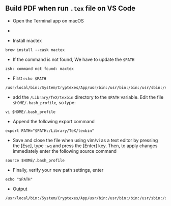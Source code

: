 ## Build PDF when run `.tex` file on VS Code
- Open the Terminal app on macOS
- 

- Install mactex
```
brew install --cask mactex
```

- If the command is not found, We have to update the `$PATH`
```
zsh: command not found: mactex
```
- First `echo $PATH`
```
/usr/local/bin:/System/Cryptexes/App/usr/bin:/usr/bin:/bin:/usr/sbin:/sbin:/opt/homebrew/bin:/opt/homebrew/bin
```
- add the `/Library/TeX/texbin` directory to the `$PATH` variable. Edit the file `$HOME/.bash_profile`, so type:
```
vi $HOME/.bash_profile
```
- Append the following export command
```
export PATH="$PATH:/Library/TeX/texbin"
```
- Save and close the file when using vim/vi as a text editor by pressing the [Esc], type `:wq` and press the [Enter] key. Then, to apply changes immediately enter the following source command
```
source $HOME/.bash_profile
```
- Finally, verify your new path settings, enter
```
echo "$PATH"
```
- Output
```
/usr/local/bin:/System/Cryptexes/App/usr/bin:/usr/bin:/bin:/usr/sbin:/sbin:/opt/homebrew/bin:/opt/homebrew/bin:/Library/TeX/texbin
```
